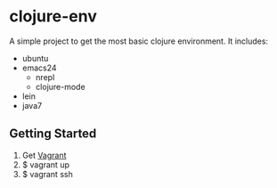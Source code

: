 clojure-env
===========

A simple project to get the most basic clojure environment. It includes:

* ubuntu
* emacs24
  * nrepl
  * clojure-mode
* lein
* java7

Getting Started
---------------

1. Get [Vagrant](http://www.vagrantup.com/)
2. $ vagrant up
3. $ vagrant ssh
